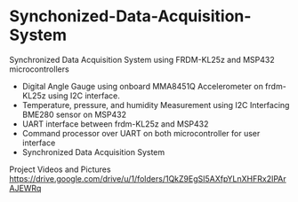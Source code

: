# Synchonized-Data-Acquisition-System


Synchronized Data Acquisition System using FRDM-KL25z and MSP432 microcontrollers

-	Digital Angle Gauge using onboard MMA8451Q Accelerometer on frdm-KL25z using I2C interface.
-	Temperature, pressure, and humidity Measurement using I2C Interfacing BME280 sensor on MSP432
-	UART interface between frdm-KL25z and MSP432
-	Command processor over UART on both microcontroller for user interface
-	Synchronized Data Acquisition System



Project Videos and Pictures 
https://drive.google.com/drive/u/1/folders/1QkZ9EgSI5AXfpYLnXHFRx2IPArAJEWRq
